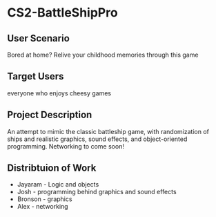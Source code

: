 # CS2-BattleShipPro

## User Scenario
Bored at home? Relive your childhood memories through this game

## Target Users
everyone who enjoys cheesy games

## Project Description
An attempt to mimic the classic battleship game, with randomization of ships and realistic graphics, sound effects, and object-oriented programming. Networking to come soon!

## Distribtuion of Work
+ Jayaram - Logic and objects
+ Josh - programming behind graphics and sound effects
+ Bronson - graphics
+ Alex - networking 





